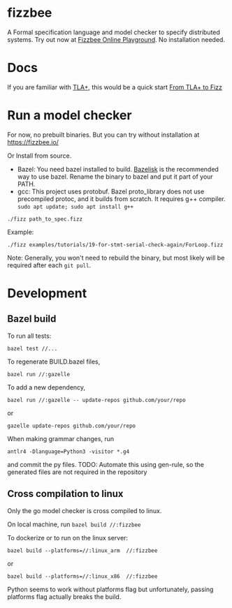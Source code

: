 # fizzbee

A Formal specification language and model checker
to specify distributed systems.
Try out now at [Fizzbee Online Playground](https://fizzbee.io/). No installation needed.

# Docs
If you are familiar with [TLA+](https://lamport.azurewebsites.net/tla/tla.html), this would be a quick start
[From TLA+ to Fizz](https://github.com/fizzbee-io/fizzbee/blob/main/docs/fizzbee-quick-start-for-tlaplus-users.md)

# Run a model checker
For now, no prebuilt binaries. But you can try without installation at https://fizzbee.io/ 

Or Install from source.
- Bazel: You need bazel installed to build. [Bazelisk](https://github.com/bazelbuild/bazelisk?tab=readme-ov-file#installation) is the recommended way to use bazel. Rename the binary to bazel and put it part of your PATH.
- gcc: This project uses protobuf. Bazel proto_library does not use precompiled protoc, and it builds from scratch. It requires g++ compiler. `sudo apt update; sudo apt install g++`


```
./fizz path_to_spec.fizz  
```
Example:
```
./fizz examples/tutorials/19-for-stmt-serial-check-again/ForLoop.fizz 
```

Note: Generally, you won't need to rebuild the binary,
but most likely will be required after each `git pull`.

# Development

## Bazel build
To run all tests:

```
bazel test //...
```

To regenerate BUILD.bazel files,

```
bazel run //:gazelle
```

To add a new dependency,

```
bazel run //:gazelle -- update-repos github.com/your/repo
```
or
```
gazelle update-repos github.com/your/repo
```

When making grammar changes, run

```
antlr4 -Dlanguage=Python3 -visitor *.g4
```
and commit the py files.
TODO: Automate this using gen-rule, so the generated files are not required in the repository

## Cross compilation to linux
Only the go model checker is cross compiled to linux.

On local machine, run `bazel build //:fizzbee`

To dockerize or to run on the linux server:
```
bazel build --platforms=//:linux_arm  //:fizzbee
```
or
```
bazel build --platforms=//:linux_x86  //:fizzbee
```
Python seems to work without platforms flag but unfortunately, 
passing platforms flag actually breaks the build.
